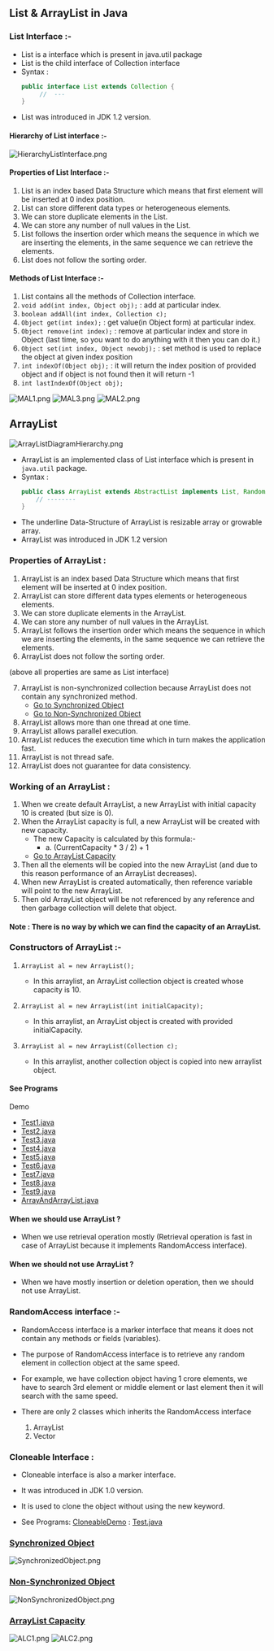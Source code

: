 ## List & ArrayList in Java

### List Interface :-
- List is a interface which is present in java.util package
- List is the child interface of Collection interface
- Syntax : 
   ```java
   public interface List extends Collection {
        //  --- 
   }
   ```
- List was introduced in JDK 1.2 version.

#### Hierarchy of List interface :-
![HierarchyListInterface.png](_3/images/HierarchyListInterface.png)


#### Properties of List Interface :-
1. List is an index based Data Structure which means that first element will be inserted at 0 index position.
2. List can store different data types or heterogeneous elements.
3. We can store duplicate elements in the List.
4. We can store any number of null values in the List.
5. List follows the insertion order which means the sequence in which we are inserting the elements, in the same sequence we can retrieve the elements.
6. List does not follow the sorting order.

#### Methods of List Interface :-
1. List contains all the methods of Collection interface.
2. `void add(int index, Object obj);` : add at particular index.
3. `boolean addAll(int index, Collection c);`
4. `Object get(int index);` : get value(in Object form) at particular index. 
5. `Object remove(int index);` : remove at particular index and store in Object (last time, so you want to do anything with it then you can do it.)
6. `Object set(int index, Object newobj);` : set method is used to replace the object at given index position
7. `int indexOf(Object obj);` : it will return the index position of provided object and if object is not found then it will return -1
9. `int lastIndexOf(Object obj);` 

![MAL1.png](_3/images/MAL1.png)
![MAL3.png](_3/images/MAL3.png)
![MAL2.png](_3/images/MAL2.png)


## ArrayList 

![ArrayListDiagramHierarchy.png](_3/images/ArrayListDiagramHierarchy.png)
- ArrayList is an implemented class of List interface which is present in `java.util` package.
- Syntax : 
   ```java
   public class ArrayList extends AbstractList implements List, RandomAccess, Cloneable, Serializable {
       // --------
   }
   ```
- The underline Data-Structure of ArrayList is resizable array or growable array.
- ArrayList was introduced in JDK 1.2 version


### Properties of ArrayList :
1. ArrayList is an index based Data Structure which means that first element will be inserted at 0 index position.
2. ArrayList can store different data types elements or heterogeneous elements.
3. We can store duplicate elements in the ArrayList.
4. We can store any number of null values in the ArrayList.
5. ArrayList follows the insertion order which means the sequence in which we are inserting the elements, in the same sequence we can retrieve the elements.
6. ArrayList does not follow the sorting order.

(above all properties are same as List interface)

7. ArrayList is non-synchronized collection because ArrayList does not contain any synchronized method. 
   - [Go to Synchronized Object](#synchronized-object) 
   - [Go to Non-Synchronized Object](#non-synchronized-object)
8. ArrayList allows more than one thread at one time.
9. ArrayList allows parallel execution.
10. ArrayList reduces the execution time which in turn makes the application fast.
11. ArrayList is not thread safe.
12. ArrayList does not guarantee for data consistency.
    
### Working of an ArrayList :
1. When we create default ArrayList, a new ArrayList with initial capacity 10 is created (but size is 0).
2. When the ArrayList capacity is full, a new ArrayList will be created with new capacity.
   - The new Capacity is calculated by this formula:-
      - a. (CurrentCapacity * 3 / 2) + 1
   - [Go to ArrayList Capacity](#arraylist-capacity)
3. Then all the elements will be copied into the new ArrayList (and due to this reason performance of an ArrayList decreases).
4. When new ArrayList is created automatically, then reference variable will point to the new ArrayList.
5. Then old ArrayList object will be not referenced by any reference and then garbage collection will delete that object.

#### Note : There is no way by which we can find the capacity of an ArrayList.


### Constructors of ArrayList :-
1. `ArrayList al = new ArrayList();`
   - In this arraylist, an ArrayList collection object is created whose capacity is 10.


2. `ArrayList al = new ArrayList(int initialCapacity);`
   - In this arraylist, an ArrayList object is created with provided initialCapacity.


3. `ArrayList al = new ArrayList(Collection c);`
   - In this arraylist, another collection object is copied into new arraylist object.

#### See Programs

Demo
* [Test1.java](_3%2Fprograms%2Fdemo%2FTest1.java)
* [Test2.java](_3%2Fprograms%2Fdemo%2FTest2.java)
* [Test3.java](_3%2Fprograms%2Fdemo%2FTest3.java)
* [Test4.java](_3%2Fprograms%2Fdemo%2FTest4.java)
* [Test5.java](_3%2Fprograms%2Fdemo%2FTest5.java)
* [Test6.java](_3%2Fprograms%2Fdemo%2FTest6.java)
* [Test7.java](_3%2Fprograms%2Fdemo%2FTest7.java)
* [Test8.java](_3%2Fprograms%2Fdemo%2FTest8.java)
* [Test9.java](_3%2Fprograms%2Fdemo%2FTest9.java)
* [ArrayAndArrayList.java](_3%2Fprograms%2Fdemo%2FArrayAndArrayList.java)


#### When we should use ArrayList ?
- When we use retrieval operation mostly (Retrieval operation is fast in case of ArrayList because it implements RandomAccess interface).

#### When we should not use ArrayList ?
- When we have mostly insertion or deletion operation, then we should not use ArrayList.

### RandomAccess interface :-
- RandomAccess interface is a marker interface that means it does not contain any methods or fields (variables).


- The purpose of RandomAccess interface is to retrieve any random element in collection object at the same speed. 


- For example, we have collection object having 1 crore elements, we have to search 3rd element or middle element or last element then it will search with the same speed.


- There are only 2 classes which inherits the RandomAccess interface
  1. ArrayList
  2. Vector

### Cloneable Interface :
- Cloneable interface is also a marker interface.
- It was introduced in JDK 1.0 version.
- It is used to clone the object without using the new keyword.


- See Programs:
[CloneableDemo](_3%2Fprograms%2FCloneableDemo) : [Test.java](_3%2Fprograms%2FCloneableDemo%2FTest.java)



### [Synchronized Object](#synchronized-object)
![SynchronizedObject.png](_3/images/SynchronizedObject.png)

### [Non-Synchronized Object](#non-synchronized-object)
![NonSynchronizedObject.png](_3/images/NonSynchronizedObject.png)

### [ArrayList Capacity](#arraylist-capacity)
![ALC1.png](_3/images/ALC1.png)
![ALC2.png](_3/images/ALC2.png)
